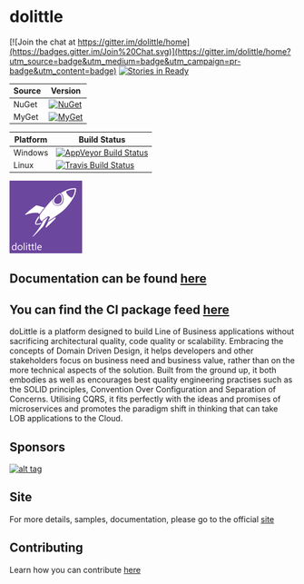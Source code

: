 # dolittle

[![Join the chat at https://gitter.im/dolittle/home](https://badges.gitter.im/Join%20Chat.svg)](https://gitter.im/dolittle/home?utm_source=badge&utm_medium=badge&utm_campaign=pr-badge&utm_content=badge)
[![Stories in Ready](https://badge.waffle.io/dolittle/home.png?label=ready&title=Ready)](http://waffle.io/dolittle/home)

| Source | Version |
| ------ | ------- |
| NuGet | [![NuGet](https://img.shields.io/nuget/v/dolittle.svg)](https://www.nuget.org/packages?q=dolittle) |
| MyGet | [![MyGet](https://img.shields.io/myget/dolittle/vpre/dolittle.svg)](https://www.myget.org/gallery/dolittle)

| Platform | Build Status |
| -------- | ------ |
| Windows | [![AppVeyor Build Status](https://ci.appveyor.com/api/projects/status/umi5t4qs6stw9uud?svg=true)](https://ci.appveyor.com/project/Dolittle/core) |
| Linux | [![Travis Build Status](https://travis-ci.org/dolittle/core.svg?branch=master)](https://travis-ci.org/dolittle/core) |


![dolittle Logo](Media/Logo/logo_128x128.png)

## Documentation can be found [here](https://docs.dolittle.io)

## You can find the CI package feed [here](https://www.myget.org/gallery/dolittle)


doLittle is a platform designed to build Line of Business applications without sacrificing architectural quality, code quality or scalability. Embracing the concepts of Domain Driven Design, it helps developers and other stakeholders focus on business need and business value, rather than on the more technical aspects of the solution. Built from the ground up, it both embodies as well as encourages best quality engineering practises such as the SOLID principles, Convention Over Configuration and Separation of Concerns. Utilising CQRS, it fits perfectly with the ideas and promises of microservices and promotes the paradigm shift in thinking that can take LOB applications to the Cloud.

## Sponsors

[![alt tag](https://raw.github.com/dolittle/Bifrost-Site/master/Sponsors/NDepend.png)](http://www.ndepend.com)

## Site

For more details, samples, documentation, please go to the official [site](http://www.dolittle.io/)

## Contributing

Learn how you can contribute [here](https://docs.dolittle.io/Articles/contributing.html)
